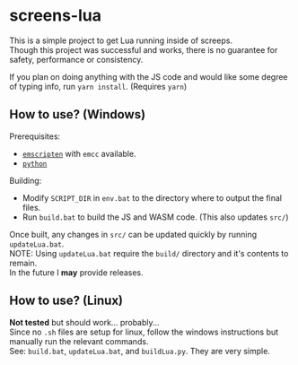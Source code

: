 # screens-lua
This is a simple project to get Lua running inside of screeps.  
Though this project was successful and works, there is no guarantee for safety, performance or consistency.  

If you plan on doing anything with the JS code and would like some degree of typing info, run `yarn install`. (Requires `yarn`)  

## How to use? (Windows)
Prerequisites:  
- [`emscripten`](https://emscripten.org/) with `emcc` available.  
- [`python`](https://www.python.org/)  

Building:  
- Modify `SCRIPT_DIR` in `env.bat` to the directory where to output the final files.  
- Run `build.bat` to build the JS and WASM code. (This also updates `src/`)  

Once built, any changes in `src/` can be updated quickly by running `updateLua.bat`.  
NOTE: Using `updateLua.bat` require the `build/` directory and it's contents to remain.  
In the future I **may** provide releases.  

## How to use? (Linux)
**Not tested** but should work... probably...  
Since no `.sh` files are setup for linux, follow the windows instructions but manually run the relevant commands.  
See: `build.bat`, `updateLua.bat`, and `buildLua.py`. They are very simple.  
